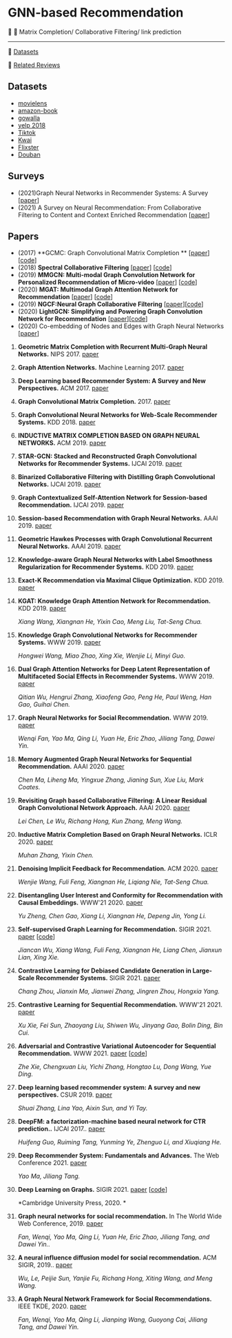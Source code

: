 # GNN-based Recommendation

:memo: :high_brightness: Matrix Completion/ Collaborative Filtering/ link prediction 

***
:high_brightness: [Datasets](#datasets)

:high_brightness: [Related Reviews](#related-reviews)


## Datasets
- [movielens](https://grouplens.org/datasets/movielens/)
- [amazon-book](https://jmcauley.ucsd.edu/data/amazon/)
- [gowalla](https://snap.stanford.edu/data/loc-gowalla.html)
- [yelp 2018](https://www.yelp.com/dataset)
- [Tiktok](http://ai-lab-challenge.bytedance.com/tce/vc/)
- [Kwai](https://www.kuaishou.com/activity/uimc)
- [Flixster](https://figshare.com/articles/dataset/Flixster-dataset_zip/5677741)
- [Douban](https://www.heywhale.com/mw/dataset/58acf6f1d2445916845b4033)



##  Surveys
- (2021)Graph Neural Networks in Recommender Systems: A Survey [[paper](https://arxiv.org/pdf/2011.02260.pdf)]
- (2021) A Survey on Neural Recommendation: From Collaborative Filtering to Content and Context Enriched Recommendation [[paper](https://www.zhuanzhi.ai/paper/cbf33028b44f85138520717fd1d72792)]

## Papers
- (2017) **GCMC: Graph Convolutional Matrix Completion ** [[paper](https://arxiv.org/abs/1706.02263)] [[code](https://github.com/hengruizhang98/GCMC-Pytorch-dgl)]
- (2018) **Spectral Collaborative Filtering** [[paper](https://arxiv.org/abs/1808.10523)] [[code](https://github.com/lzheng21/SpectralCF)]
- (2019) **MMGCN: Multi-modal Graph Convolution Network for Personalized Recommendation of Micro-video** [[paper](http://staff.ustc.edu.cn/~hexn/papers/mm19-MMGCN.pdf)] [[code](https://github.com/weiyinwei/MMGCN)]
- (2020) **MGAT: Multimodal Graph Attention Network for Recommendation** [[paper](https://www.researchgate.net/profile/Zhulin-Tao/publication/341324971_MGAT_Multimodal_Graph_Attention_Network_for_Recommendation/links/60535c5d299bf17367521ac4/MGAT-Multimodal-Graph-Attention-Network-for-Recommendation.pdf)] [[code]( https://github.com/zltao/MGAT)]
- (2019) **NGCF:Neural Graph Collaborative Filtering** [[paper](https://arxiv.org/abs/1905.08108)][[code]( https://github.com/xiangwang1223/neural_graph_collaborative_filtering)]
- (2020) **LightGCN: Simplifying and Powering Graph Convolution Network for Recommendation** [[paper](https://arxiv.org/abs/2002.02126)][[code](https://github.com/gusye1234/pytorch-light-gcn)]
- (2020) Co-embedding of Nodes and Edges with Graph Neural Networks [[paper](https://arxiv.org/abs/2010.13242)]



1. **Geometric Matrix Completion with Recurrent Multi-Graph Neural Networks.** NIPS 2017. [paper](https://arxiv.org/abs/1704.06803)

   
    
1. **Graph Attention Networks.** Machine Learning 2017. [paper](https://arxiv.org/abs/1710.10903)

    
    
1. **Deep Learning based Recommender System: A Survey and New Perspectives.** ACM 2017. [paper](https://arxiv.org/abs/1707.07435)

   
    
1. **Graph Convolutional Matrix Completion.** 2017. [paper](https://arxiv.org/abs/1706.02263)

   

1. **Graph Convolutional Neural Networks for Web-Scale Recommender Systems.** KDD 2018. [paper](https://arxiv.org/abs/1806.01973)

   
  
1. **INDUCTIVE MATRIX COMPLETION BASED ON GRAPH NEURAL NETWORKS.** ACM 2019. [paper](https://arxiv.org/abs/1904.12058)

   

1. **STAR-GCN: Stacked and Reconstructed Graph Convolutional Networks for Recommender Systems.** IJCAI 2019. [paper](https://arxiv.org/pdf/1905.13129.pdf)

   
    
1. **Binarized Collaborative Filtering with Distilling Graph Convolutional Networks.** IJCAI 2019. [paper](https://arxiv.org/pdf/1906.01829.pdf)

   
    
1. **Graph Contextualized Self-Attention Network for Session-based Recommendation.** IJCAI 2019. [paper](https://www.ijcai.org/proceedings/2019/0547.pdf)
   
   
1. **Session-based Recommendation with Graph Neural Networks.** AAAI 2019. [paper](https://arxiv.org/pdf/1811.00855.pdf)

    
    
1. **Geometric Hawkes Processes with Graph Convolutional Recurrent Neural Networks.** AAAI 2019. [paper](https://jshang2.github.io/pubs/geo.pdf)

   

1. **Knowledge-aware Graph Neural Networks with Label Smoothness Regularization for Recommender Systems.** KDD 2019. [paper](https://arxiv.org/pdf/1905.04413)

   

1. **Exact-K Recommendation via Maximal Clique Optimization.** KDD 2019. [paper](https://arxiv.org/pdf/1905.07089)

   

1. **KGAT: Knowledge Graph Attention Network for Recommendation.** KDD 2019. [paper](https://arxiv.org/pdf/1905.07854)

    *Xiang Wang, Xiangnan He, Yixin Cao, Meng Liu, Tat-Seng Chua.*
    
1. **Knowledge Graph Convolutional Networks for Recommender Systems.** WWW 2019. [paper](https://arxiv.org/pdf/1904.12575.pdf)

    *Hongwei Wang, Miao Zhao, Xing Xie, Wenjie Li, Minyi Guo.*
    
1. **Dual Graph Attention Networks for Deep Latent Representation of Multifaceted Social Effects in Recommender Systems.** WWW 2019. [paper](https://arxiv.org/pdf/1903.10433.pdf)

    *Qitian Wu, Hengrui Zhang, Xiaofeng Gao, Peng He, Paul Weng, Han Gao, Guihai Chen.*
    
1. **Graph Neural Networks for Social Recommendation.** WWW 2019. [paper](https://arxiv.org/pdf/1902.07243.pdf)

    *Wenqi Fan, Yao Ma, Qing Li, Yuan He, Eric Zhao, Jiliang Tang, Dawei Yin.*

1. **Memory Augmented Graph Neural Networks for Sequential Recommendation.** AAAI 2020. [paper](https://arxiv.org/abs/1912.11730)

	*Chen Ma, Liheng Ma, Yingxue Zhang, Jianing Sun, Xue Liu, Mark Coates.*

1. **Revisiting Graph based Collaborative Filtering: A Linear Residual Graph Convolutional Network Approach.** AAAI 2020. [paper](https://arxiv.org/abs/2001.10167)

	*Lei Chen, Le Wu, Richang Hong, Kun Zhang, Meng Wang.*

1. **Inductive Matrix Completion Based on Graph Neural Networks.** ICLR 2020. [paper](https://openreview.net/pdf?id=ByxxgCEYDS)

	*Muhan Zhang, Yixin Chen.*

1. **Denoising Implicit Feedback for Recommendation.** ACM 2020. [paper](https://arxiv.org/abs/2006.04153)

	*Wenjie Wang, Fuli Feng, Xiangnan He, Liqiang Nie, Tat-Seng Chua.*

1. **Disentangling User Interest and Conformity for Recommendation with Causal Embeddings.** WWW'21 2020. [paper](https://arxiv.org/abs/2006.11011)

	*Yu Zheng, Chen Gao, Xiang Li, Xiangnan He, Depeng Jin, Yong Li.*

1. **Self-supervised Graph Learning for Recommendation.** SIGIR 2021. [paper](https://arxiv.org/pdf/2010.10783.pdf) [[code](https://github.com/wujcan/SGL)]

	*Jiancan Wu, Xiang Wang, Fuli Feng, Xiangnan He, Liang Chen, Jianxun Lian, Xing Xie.*
	


1. **Contrastive Learning for Debiased Candidate Generation in Large-Scale Recommender Systems.** SIGIR 2021. [paper](https://arxiv.org/abs/2005.12964) 

	*Chang Zhou, Jianxin Ma, Jianwei Zhang, Jingren Zhou, Hongxia Yang.*

1. **Contrastive Learning for Sequential Recommendation.** WWW'21 2021. [paper](https://arxiv.org/abs/2010.14395)

	*Xu Xie, Fei Sun, Zhaoyang Liu, Shiwen Wu, Jinyang Gao, Bolin Ding, Bin Cui.*

1. **Adversarial and Contrastive Variational Autoencoder for Sequential Recommendation.** WWW 2021. [paper](https://arxiv.org/pdf/2103.10693.pdf) [[code](https://github.com/ACVAE/ACVAE-PyTorch)]

	*Zhe Xie, Chengxuan Liu, Yichi Zhang, Hongtao Lu, Dong Wang, Yue Ding.*




1. **Deep learning based recommender system: A survey and new perspectives.** CSUR 2019. [paper](https://arxiv.org/pdf/1707.07435.pdf)

	*Shuai Zhang, Lina Yao, Aixin Sun, and Yi Tay.*

1. **DeepFM: a factorization-machine based neural network for CTR prediction..** IJCAI 2017.. [paper](https://arxiv.org/pdf/1703.04247.pdf)

	*Huifeng Guo, Ruiming Tang, Yunming Ye, Zhenguo Li, and Xiuqiang He.*

1. **Deep Recommender System: Fundamentals and Advances.** The Web Conference 2021. [paper](https://deeprs-tutorial.github.io)

	*Yao Ma, Jiliang Tang.*

1. **Deep Learning on Graphs.** SIGIR 2021. [paper](https://arxiv.org/pdf/2010.10783.pdf) [[code](https://arxiv.org/pdf/1812.04202.pdf%E3%80%82)]

	*Cambridge University Press, 2020.  *
	
	
	
1. **Graph neural networks for social recommendation.** In The World Wide Web Conference, 2019. [paper](https://arxiv.org/pdf/1902.07243.pdf)

	*Fan, Wenqi, Yao Ma, Qing Li, Yuan He, Eric Zhao, Jiliang Tang, and Dawei Yin..*

1. **A neural influence diffusion model for social recommendation.** ACM SIGIR, 2019.. [paper](https://arxiv.org/pdf/1904.10322.pdf)

	*Wu, Le, Peijie Sun, Yanjie Fu, Richang Hong, Xiting Wang, and Meng Wang.*

1. **A Graph Neural Network Framework for Social Recommendations.** IEEE TKDE, 2020. [paper](https://ieeexplore.ieee.org/abstract/document/9139346)

	*Fan, Wenqi, Yao Ma, Qing Li, Jianping Wang, Guoyong Cai, Jiliang Tang, and Dawei Yin.*

	
